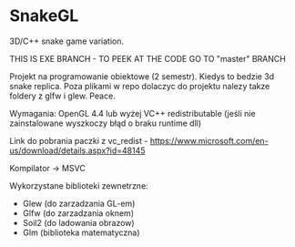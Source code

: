 # SnakeGL
3D/C++ snake game variation.

THIS IS EXE BRANCH - TO PEEK AT THE CODE GO TO "master" BRANCH

Projekt na programowanie obiektowe (2 semestr).
Kiedys to bedzie 3d snake replica.
Poza plikami w repo dolaczyc do projektu nalezy takze foldery z glfw i glew.
Peace.

Wymagania:
OpenGL 4.4 lub wyżej
VC++ redistributable (jeśli nie zainstalowane wyszkoczy błąd o braku runtime dll)

Link do pobrania paczki z vc_redist - https://www.microsoft.com/en-us/download/details.aspx?id=48145

Kompilator -> MSVC

Wykorzystane biblioteki zewnetrzne:
- Glew (do zarzadzania GL-em)
- Glfw (do zarzadzania oknem)
- Soil2 (do ladowania obrazow)
- Glm (biblioteka matematyczna)
